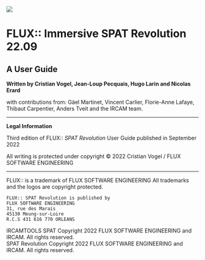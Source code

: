 ![]( https://media.githubusercontent.com/media/FLUX-SE/doc_images/main/SpatR/Generic/SPATionautsImage.png)

# FLUX:: Immersive SPAT Revolution 22.09

## A User Guide

**Written by Cristian Vogel, Jean-Loup Pecquais, Hugo Larin and Nicolas Erard**

with contributions from:
Gäel Martinet, Vincent Carlier, Florie-Anne Lafaye, Thibaut Carpentier, Anders Tveit and the IRCAM team.

---

**Legal Information**

Third edition of FLUX:: _SPAT Revolution_ User Guide published in September 2022

All writing is protected under copyright © 2022 Cristian Vogel / FLUX SOFTWARE ENGINEERING

---
FLUX:: is a trademark of FLUX SOFTWARE ENGINEERING
All trademarks and the logos are copyright protected.

```
FLUX:: SPAT Revolution is published by
FLUX SOFTWARE ENGINEERING
31, rue des Marais
45130 Meung-sur-Loire
R.C.S 431 616 770 ORLEANS
```

IRCAMTOOLS SPAT Copyright 2022 FLUX SOFTWARE ENGINEERING and IRCAM. All rights reserved.  
SPAT Revolution Copyright 2022 FLUX SOFTWARE ENGINEERING and IRCAM. All rights reserved.

